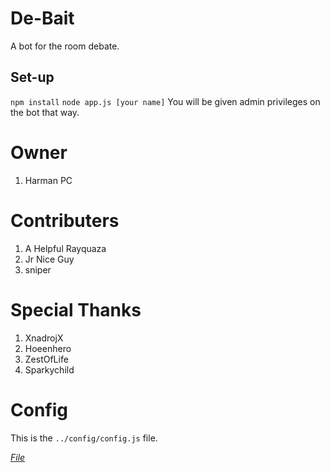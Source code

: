 # De-Bait
A bot for the room debate.

Set-up
------
``npm install``
``node app.js [your name]``
You will be given admin privileges on the bot that way.
# Owner
1) Harman PC

# Contributers
1) A Helpful Rayquaza
2) Jr Nice Guy
3) sniper
# Special Thanks
1)  XnadrojX
2)  Hoeenhero
3)  ZestOfLife
4)  Sparkychild

# Config
This is the `../config/config.js` file.

[*File*](https://pastebin.com/a23uMyDp)
